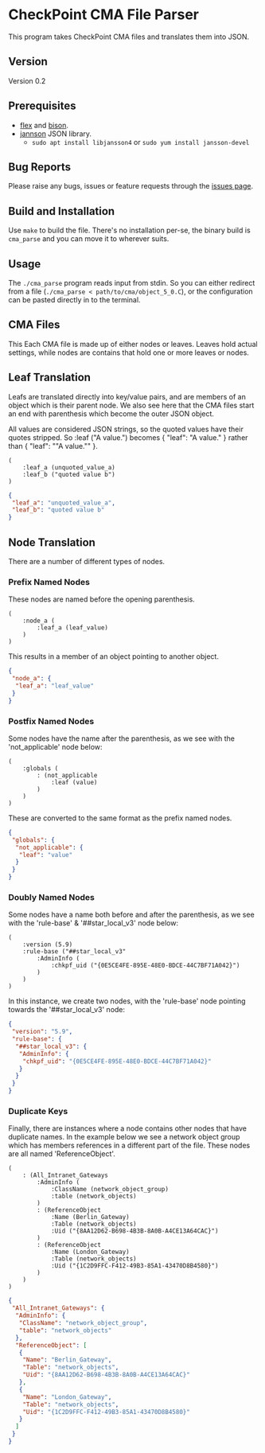 # CheckPoint CMA File Parser

This program takes CheckPoint CMA files and translates them into JSON. 

## Version

Version 0.2

## Prerequisites

* [flex](https://github.com/westes/flex) and [bison](https://www.gnu.org/software/bison/).
* [jannson](http://www.digip.org/jansson/) JSON library.
	* `sudo apt install libjansson4` or `sudo yum install jansson-devel`

## Bug Reports

Please raise any bugs, issues or feature requests through the [issues page](https://github.com/gregfoletta/CMAFile_Parser/issues).

## Build and Installation

Use `make` to build the file. There's no installation per-se, the binary build is `cma_parse` and you can move it to wherever suits.

## Usage

The `./cma_parse` program reads input from stdin. So you can either redirect from a file (`./cma_parse < path/to/cma/object_5_0.C`), or the configuration can be pasted directly in to the terminal.

## CMA Files

This Each CMA file is made up of either nodes or leaves. Leaves hold actual settings, while nodes are contains that hold one or more leaves or nodes.

## Leaf Translation

Leafs are translated directly into key/value pairs, and are members of an object which is their parent node. We also see here that the CMA files start an end with
parenthesis which become the outer JSON object.

All values are considered JSON strings, so the quoted values have their quotes stripped. So :leaf ("A value.") becomes { "leaf": "A value." } rather than { "leaf": "\"A value.\"" }.
```
(
	:leaf_a (unquoted_value_a)
	:leaf_b ("quoted value b")
)
```

```json
{
 "leaf_a": "unquoted_value_a",
 "leaf_b": "quoted value b"
}
```

## Node Translation

There are a number of different types of nodes.

### Prefix Named Nodes

These nodes are named before the opening parenthesis.

```
(
    :node_a (
        :leaf_a (leaf_value)
    )
)
```

This results in a member of an object pointing to another object.

```json
{
 "node_a": {
  "leaf_a": "leaf_value"
 }
}
```

### Postfix Named Nodes

Some nodes have the name after the parenthesis, as we see with the 'not_applicable' node below:

```
(
	:globals (
		: (not_applicable
			:leaf (value)
		)
	)
)
```

These are converted to the same format as the prefix named nodes.

```json
{
 "globals": {
  "not_applicable": {
   "leaf": "value"
  }
 }
}
```

### Doubly Named Nodes

Some nodes have a name both before and after the parenthesis, as we see with the 'rule-base' & '##star_local_v3' node below:
```
(
	:version (5.9)
	:rule-base ("##star_local_v3"
		:AdminInfo (
			:chkpf_uid ("{0E5CE4FE-895E-48E0-BDCE-44C7BF71A042}")
		)
	)
)
```

In this instance, we create two nodes, with the 'rule-base' node pointing towards the '##star_local_v3' node:

```json
{
 "version": "5.9",
 "rule-base": {
  "##star_local_v3": {
   "AdminInfo": {
    "chkpf_uid": "{0E5CE4FE-895E-48E0-BDCE-44C7BF71A042}"
   }
  }
 }
}
```

### Duplicate Keys

Finally, there are instances where a node contains other nodes that have duplicate names. In the example below we see
a network object group which has members references in a different part of the file. These nodes are all named 'ReferenceObject'.

```
(
    : (All_Intranet_Gateways
        :AdminInfo (
            :ClassName (network_object_group)
            :table (network_objects)
        )
        : (ReferenceObject
            :Name (Berlin_Gateway)
            :Table (network_objects)
            :Uid ("{8AA12D62-B698-4B3B-8A0B-A4CE13A64CAC}")
        )
        : (ReferenceObject
            :Name (London_Gateway)
            :Table (network_objects)
            :Uid ("{1C2D9FFC-F412-49B3-85A1-43470D8B4580}")
        )                                                                                                                                                                                                                                
    )
) 
```

```json
{
 "All_Intranet_Gateways": {
  "AdminInfo": {
   "ClassName": "network_object_group",
   "table": "network_objects"
  },
  "ReferenceObject": [
   {
    "Name": "Berlin_Gateway",
    "Table": "network_objects",
    "Uid": "{8AA12D62-B698-4B3B-8A0B-A4CE13A64CAC}"
   },
   {
    "Name": "London_Gateway",
    "Table": "network_objects",
    "Uid": "{1C2D9FFC-F412-49B3-85A1-43470D8B4580}"
   }
  ]
 }
}
```



